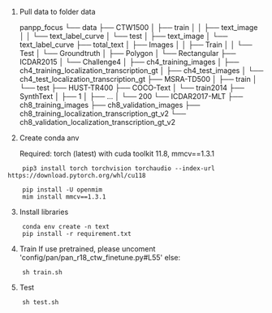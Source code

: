 1. Pull data to folder data

    panpp_focus
    └── data
        ├── CTW1500
        │   ├── train
        │   │   ├── text_image
        │   │   └── text_label_curve
        │   └── test
        │       ├── text_image
        │       └── text_label_curve
        ├── total_text
        │   ├── Images
        │   │   ├── Train
        │   │   └── Test
        │   └── Groundtruth
        │       ├── Polygon
        │       └── Rectangular
        ├── ICDAR2015
        │   └── Challenge4
        │       ├── ch4_training_images
        │       ├── ch4_training_localization_transcription_gt
        │       ├── ch4_test_images
        │       └── ch4_test_localization_transcription_gt
        ├── MSRA-TD500
        │   ├── train
        │   └── test
        ├── HUST-TR400
        ├── COCO-Text
        │   └── train2014
        ├── SynthText
        │   ├── 1
        │   ├── ...
        │   └── 200
        └── ICDAR2017-MLT
            ├── ch8_training_images
            ├── ch8_validation_images
            ├── ch8_training_localization_transcription_gt_v2
            └── ch8_validation_localization_transcription_gt_v2

2. Create conda anv

    Required: torch (latest) with cuda toolkit 11.8, mmcv==1.3.1

```shell
    pip3 install torch torchvision torchaudio --index-url https://download.pytorch.org/whl/cu118
```

```shell
    pip install -U openmim
    mim install mmcv==1.3.1
```
3. Install libraries

```shell
    conda env create -n text 
    pip install -r requirement.txt
```

4. Train
If use pretrained, please uncoment 'config/pan/pan_r18_ctw_finetune.py#L55' else:

```shell
    sh train.sh
```
5. Test

```shell
    sh test.sh
```


